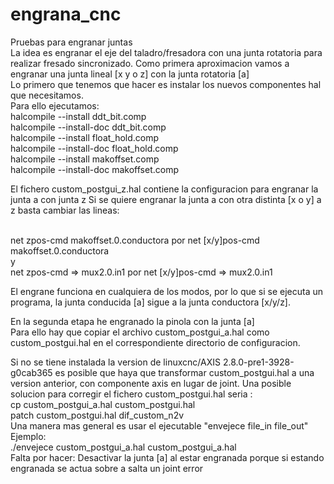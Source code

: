 # engrana_cnc
Pruebas para engranar juntas</br>
La idea es engranar el eje del taladro/fresadora con una junta rotatoria para realizar fresado sincronizado.
Como primera aproximacion vamos a engranar una junta lineal [x y o z] con la junta rotatoria [a]</br>
Lo primero que tenemos que hacer es instalar los nuevos componentes hal que necesitamos.</br>
Para ello ejecutamos:</br>
halcompile --install ddt_bit.comp</br>
halcompile --install-doc ddt_bit.comp</br>
halcompile --install float_hold.comp</br>
halcompile --install-doc float_hold.comp</br>
halcompile --install makoffset.comp</br>
halcompile --install-doc makoffset.comp</br>

El fichero custom_postgui_z.hal contiene la configuracion para engranar la junta a con junta z 
Si se quiere engranar la junta a con otra distinta [x o y] a z basta cambiar las lineas:</br></br>

net zpos-cmd makoffset.0.conductora por net [x/y]pos-cmd makoffset.0.conductora </br>
y </br>
net zpos-cmd => mux2.0.in1 por net [x/y]pos-cmd => mux2.0.in1</br>

El engrane funciona en cualquiera de los modos, por lo que si se ejecuta un programa, la junta conducida [a] sigue a la junta conductora [x/y/z].</br>

En la segunda etapa he engranado la pinola con la junta [a] </br>
Para ello hay que copiar el archivo custom_postgui_a.hal como custom_postgui.hal en el correspondiente directorio de configuracion.</br>

Si no se tiene instalada la version de linuxcnc/AXIS 2.8.0-pre1-3928-g0cab365 es posible que haya que transformar custom_postgui.hal a una version anterior, con componente axis en lugar de joint.
Una posible solucion para corregir el fichero custom_postgui.hal seria :</br> 
cp custom_postgui_a.hal custom_postgui.hal</br>
patch custom_postgui.hal dif_custom_n2v</br>
Una manera mas general es usar el ejecutable "envejece file_in file_out"</br>
Ejemplo:</br>
./envejece custom_postgui_a.hal custom_postgui_a.hal</br>
Falta por hacer:
Desactivar la junta [a] al estar engranada porque si estando engranada se actua sobre a salta un joint error</br>


